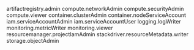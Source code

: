 artifactregistry.admin
compute.networkAdmin
compute.securityAdmin
compute.viewer
container.clusterAdmin
container.nodeServiceAccount
iam.serviceAccountAdmin
iam.serviceAccountUser
logging.logWriter
monitoring.metricWriter
monitoring.viewer
resourcemanager.projectIamAdmin
stackdriver.resourceMetadata.writer
storage.objectAdmin